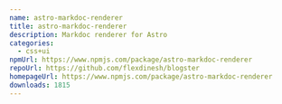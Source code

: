 ```yaml
---
name: astro-markdoc-renderer
title: astro-markdoc-renderer
description: Markdoc renderer for Astro
categories:
  - css+ui
npmUrl: https://www.npmjs.com/package/astro-markdoc-renderer
repoUrl: https://github.com/flexdinesh/blogster
homepageUrl: https://www.npmjs.com/package/astro-markdoc-renderer
downloads: 1815
---
```

